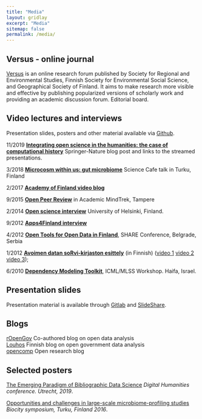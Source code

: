 ```yaml
---
title: "Media"
layout: gridlay
excerpt: "Media"
sitemap: false
permalink: /media/
---
```




Versus - online journal
-------------

[Versus](https://www.versuslehti.fi/english/) is an online research forum published by Society for Regional and Environmental Studies, Finnish Society for Environmental Social Science, and Geographical Society of Finland. It aims to make research more visible and effective by publishing popularized versions of scholarly work and providing an academic discussion forum. Editorial board. 


Video lectures and interviews 
-----

Presentation slides, posters and other material available via [Github](https://github.com/openresearchlabs/openresearchlabs.github.io/tree/master/publications).

<!--<iframe src="http://livestream.com/accounts/2914987/events/4349899/videos/100125511/player?autoPlay=false&mute=false" frameborder="0" scrolling="no"></iframe>-->
<!-- To adjust frame size use: -->
<!--<iframe src="http://livestream.com/accounts/2914987/events/4349899/videos/100125511/player?autoPlay=false&height=360&mute=false&width=640" width="640" height="360" frameborder="0" scrolling="no"></iframe>-->


11/2019 [**Integrating open science in the humanities: the case of computational history**](https://researchdata.springernature.com/users/334226-mikko-tolonen-leo-lahti/posts/56722-integrating-open-science-in-the-humanities-the-case-of-computational-history?fbclid=IwAR0f6C3jluizvZG6krIYMQ8P8VmPJi9lKVCjn62d1Db12eIB7YWIBXoT3l0) Springer-Nature blog post and links to the streamed presentations.

3/2018 [**Microcosm within us: gut microbiome**](https://www.youtube.com/watch?v=68a-tMganyQ) Science Cafe talk in Turku, Finland

2/2017 [**Academy of Finland video blog**](https://www.youtube.com/watch?v=duF4LBCII9o&t=4s) 

9/2015 [**Open Peer Review**](http://livestream.com/accounts/2914987/events/4349899/videos/100125511/player?autoPlay=false&height=360&mute=false&width=640) in Academic MindTrek, Tampere 

2/2014 [**Open science interview**](http://blogs.helsinki.fi/tiedeviestinta/2014/02/26/leo-lahti/) University of Helsinki, Finland.

9/2012 [**Apps4Finland interview**](http://vimeo.com/49912227)

4/2012 [**Open Tools for Open Data in Finland**](http://www.livestream.com/shareconference/video?clipId=pla_62b42b8c-eea4-4555-9447-c3432e356c81), SHARE Conference, Belgrade, Serbia 

1/2012 [**Avoimen datan soRvi-kirjaston esittely**](http://www.hri.fi/visualisointiblogi/videot/leo-lahti-esittelee-sorvi-ympariston/) (in Finnish) ([video 1](http://www.hri.fi/visualisointiblogi/videot/leo-lahti-esittelee-sorvi-ympariston/) [video 2](http://www.hri.fi/visualisointiblogi/videot/sorvi-esimerkki-1-leo-lahti-esittelee-sorvi-ohjelmiston-kayttoa/) [video 3](http://www.hri.fi/visualisointiblogi/videot/sorvi-esimerkki-2-leo-lahti-esittelee-sorvi-ohjelmiston-kayttoa/));


<!--[**Avoin data ja avoimet välineet Suomessa**](http://www.youtube.com/watch?v=4re-3qtm1os), Instanssi festival for digital creativity, Jyväskylä, Finland. March 2012.-->

<!--[**Apps4Finland-gaalaesitelmä**](http://bambuser.com/v/2148849) (at 38:10), Apps4Finland Gala. Vanha ylioppilastalo. Helsinki, Finland. November 2011.-->

6/2010 [**Dependency Modeling Toolkit**](http://videolectures.net/icml2010_lahti_dmt/), ICML/MLSS Workshop. Haifa, Israel. 



Presentation slides
-----

Presentation material is available through [Gitlab](https://gitlab.utu.fi/opencomp/outreach) and [SlideShare](http://www.slideshare.net/antagomir/presentations).


Blogs
------

[rOpenGov](http://ropengov.github.io) Co-authored blog on open data analysis  
[Louhos](http://louhos.wordpress.com) Finnish blog on open government data analysis  
[opencomp](http://antagomir.wordpress.com) Open research blog  



Selected posters
-----

[The Emerging Paradigm of Bibliographic Data Science](https://www.helsinki.fi/en/researchgroups/computational-history/dh2019-poster)
_Digital Humanities conference. Utrecht, 2019_.

[Opportunities and challenges in large-scale microbiome-profiling studies](../publications/publications/posters/20160901-Turku/poster.pdf)
_Biocity symposium, Turku, Finland 2016_.


<!--

[Human intestinal microbiota dynamics and stability in large population cohorts](../publications/publications/posters/20150331-IHMC/poster.pdf)  
_International Human Microbiome Conference 2015_.

[Diversity and Stability analysis of the Human Gut Microbiota from Birth to Retirement](http://www.slideshare.net/antagomir/poster-14221161)

[Fully scalable online­preprocessing approach for large­scale gene expression atlases](../publications/publications/posters/20120908-ECCB-RPA/poster.pdf)
_European Conference on Computational Biology, Basel 2012_.

[Meta-analysis of human gut microbiota: Community composition and health associations](http://posters.f1000.com/P1886) _ISMB, Vienna 2011_.

[Combining multiple data sources in functional genomics for improving genome-wide inferences](../publications/publications/posters/sysbioposteri07.pdf) _SYSBIO symposium, Helsinki, Finland 2007_.

[Probabilistic analysis of probe performance on short nucleotide arrays](../publications/publications/posters/ismb07_a4.pdf) _ISMB, Vienna, 2007_. 
-->


<!--

Societies
-----------

[Open Knowledge Foundation Finland - Open Science Work Group](http://fi.okfn.org/wg/openscience/). Supporting member of [Public Library of Science](http://www.plos.org) (PLoS); [International Society for Microbial Ecology](http://www.isme-microbes.org/) (ISME); [Society for Bioinformatics in Northern Europe](http://www.socbin.org) (SocBIN); [Electronic Frontier Finland](http://www.effi.org) (EFFI); [Amnesty International](http://www.amnesty.fi) (founding member and president 2001-2004 for student group at Helsinki University of Technology); [Friends of the Earth](http://www.maanystavat.fi); [Service Civil International](http://www.kvtfinland.org) (SCI); [Association for Online Democrary in Finland](http://www.verkkodemokratia.fi/); [Kansan Muisti](http://kansanmuisti.fi); [The Association for Investigative Journalism in Finland](http://www.tutkiva.fi/content/association-investigative-journalism-finland); [Open Knowledge Foundation Finland](http://fi.okfn.org/).

-->

<!-- I am computational scientist focusing on the development and application of novel computational techniques in data-intensive research fields, in particular functional genomics and microbial ecology of the human body and [http://sorvi.r-forge.r-project.org open government data in Finland]. 
Computational analysis of human microbial ecology forms the current main focus of my research activity at [http://www.mib.wur.nl/UK/ Laboratory of Microbiology, Wageningen University], Netherlands. Before that, I was employed at [http://www.vetmed.helsinki.fi/apalva/index.htm Centre of Excellence in Microbial Food Safety Research], Department of Veterinary Bioscience, University of Helsinki, Finland, [http://www.cis.hut.fi/research Adaptive Informatics Research Centre of Excellence], Aalto University, [http://www.helsinki.fi/cmg/english/group/research_group.html Laboratory of Cytomolecular Genetics], University of Helsinki and as a visiting researcher at [http://www.ebi.ac.uk European Bioinformatics Institute EBI], Hinxton, UK, developing machine learning approaches for genome- and organism-wide analysis of the human transcriptome, cancer genomics, and cross-species studies. For further information, see the occasional [http://antagomir.wordpress.com opencomp] blog on computational science and a [[User:Leo_Lahti/bio|brief biography of my research career]]. -->


